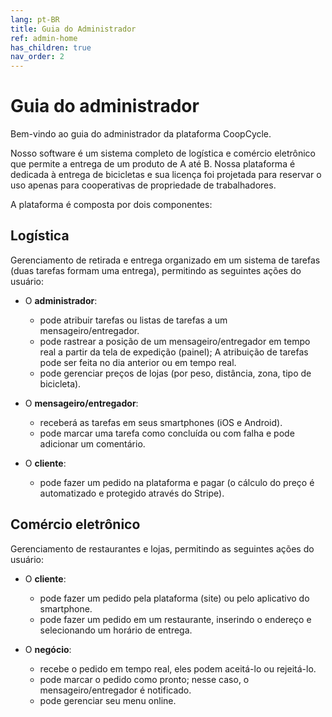 ```yaml
---
lang: pt-BR
title: Guia do Administrador
ref: admin-home
has_children: true
nav_order: 2
---
```


# Guia do administrador

Bem-vindo ao guia do administrador da plataforma CoopCycle.

Nosso software é um sistema completo de logística e comércio eletrônico que permite a entrega de um produto de A até B. Nossa plataforma é dedicada à entrega de bicicletas e sua licença foi projetada para reservar o uso apenas para cooperativas de propriedade de trabalhadores.

A plataforma é composta por dois componentes:

## Logística
Gerenciamento de retirada e entrega organizado em um sistema de tarefas (duas tarefas formam uma entrega), permitindo as seguintes ações do usuário:

- O **administrador**:
  - pode atribuir tarefas ou listas de tarefas a um mensageiro/entregador.
  - pode rastrear a posição de um mensageiro/entregador em tempo real a partir da tela de expedição (painel); A atribuição de tarefas pode ser feita no dia anterior ou em tempo real.
  - pode gerenciar preços de lojas (por peso, distância, zona, tipo de bicicleta).
  
- O **mensageiro/entregador**:
  - receberá as tarefas em seus smartphones (iOS e Android).
  - pode marcar uma tarefa como concluída ou com falha e pode adicionar um comentário.

- O **cliente**:
  - pode fazer um pedido na plataforma e pagar (o cálculo do preço é automatizado e protegido através do Stripe).

## Comércio eletrônico
Gerenciamento de restaurantes e lojas, permitindo as seguintes ações do usuário:

- O **cliente**:
  - pode fazer um pedido pela plataforma (site) ou pelo aplicativo do smartphone.
  - pode fazer um pedido em um restaurante, inserindo o endereço e selecionando um horário de entrega.

- O **negócio**:
  - recebe o pedido em tempo real, eles podem aceitá-lo ou rejeitá-lo.
  - pode marcar o pedido como pronto; nesse caso, o mensageiro/entregador é notificado.
  - pode gerenciar seu menu online.
